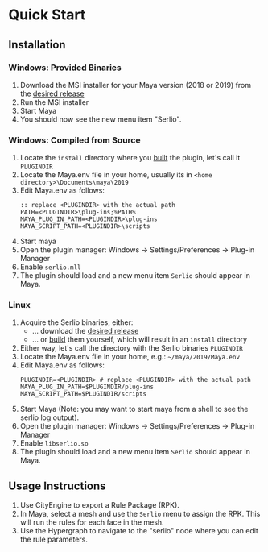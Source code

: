 # Quick Start

## Installation

### Windows: Provided Binaries
1. Download the MSI installer for your Maya version (2018 or 2019) from the [desired release](https://github.com/Esri/serlio/releases)
1. Run the MSI installer
1. Start Maya
1. You should now see the new menu item "Serlio".

### Windows: Compiled from Source
1. Locate the `install` directory where you [built](build.md) the plugin, let's call it `PLUGINDIR`
1. Locate the Maya.env file in your home, usually its in `<home directory>\Documents\maya\2019`
1. Edit Maya.env as follows:
   ```
   :: replace <PLUGINDIR> with the actual path
   PATH=<PLUGINDIR>\plug-ins;%PATH%
   MAYA_PLUG_IN_PATH=<PLUGINDIR>\plug-ins
   MAYA_SCRIPT_PATH=<PLUGINDIR>\scripts
   ```
1. Start maya
1. Open the plugin manager: Windows -> Settings/Preferences -> Plug-in Manager
1. Enable `serlio.mll`
1. The plugin should load and a new menu item `Serlio` should appear in Maya.

### Linux
1. Acquire the Serlio binaries, either: 
    * ... download the [desired release](https://github.com/Esri/serlio/releases)
    * ... or [build](build.md) them yourself, which will result in an `install` directory
1. Either way, let's call the directory with the Serlio binaries `PLUGINDIR`
1. Locate the Maya.env file in your home, e.g.: `~/maya/2019/Maya.env`
1. Edit Maya.env as follows:
   ```
   PLUGINDIR=<PLUGINDIR> # replace <PLUGINDIR> with the actual path
   MAYA_PLUG_IN_PATH=$PLUGINDIR/plug-ins
   MAYA_SCRIPT_PATH=$PLUGINDIR/scripts
   ```
1. Start Maya (Note: you may want to start maya from a shell to see the serlio log output).
1. Open the plugin manager: Windows -> Settings/Preferences -> Plug-in Manager
1. Enable `libserlio.so`
1. The plugin should load and a new menu item `Serlio` should appear in Maya.

## Usage Instructions

1. Use CityEngine to export a Rule Package (RPK).
1. In Maya, select a mesh and use the `Serlio` menu to assign the RPK. This will run the rules for each face in the mesh.
2. Use the Hypergraph to navigate to the "serlio" node where you can edit the rule parameters.

